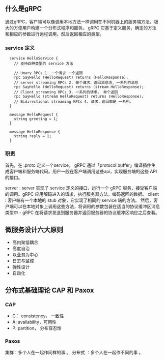 ## 什么是gRPC

通过gRPC，客户端可以像调用本地方法一样调用在不同机器上的服务端方法，极大的方便用户构建一个分布式程序和服务。 gRPC 它基于定义服务，确定的方法和相应的参数进行远程调用，然后返回相应的类型。

### service 定义
```
  service HelloService {
    // 支持四种类型的 service 方法

    // Unary RPCs 1. 一个请求 一个返回
    rpc SayHello (HelloRequest) returns (HelloResponse);
    // server streaming RPCs 2. 单个请求，返回消息流, 一系列的消息
    rpc SayHello (HelloRequest) returns (stream HelloResponse);
    // Client streaming RPCs 3. 一系列的请求， 单个返回
    rpc SayHello (stream HelloRequest) returns (HelloResponse);
    // Bidirectional streaming RPCs 4. 请求，返回都是 一系列。
  }

  message HelloRequest {
    string greeting = 1;
  }

  message HelloResponse {
    string reply = 1;
  }
```

### 职责

首先，在 .proto 定义一个service， gRPC 通过「protocol buffer」编译插件生成客户端和服务端代码。用户一般在客户端调用这些api，实现服务端的这些 API 的接口。

server :  server 实现了 service 定义的接口，运行一个 gRPC 服务，接受客户端的调用。gRPC 应用解码进入的请求，执行服务器方法，编码返回的数据。
client : 客户端有一个本地的 stub 对象，它实现了相同的 service 端的方法。 然后，客户端可以在本地对象上调用这些方法，将调用的参数包装在适当的协议缓冲区消息类型中 - gRPC 在将请求发送到服务器并返回服务器的协议缓冲区响应之后查看。

## 微服务设计六大原则
- 高内聚低耦合
- 高度自治
- 以业务为中心
- 日志与监控
- 弹性设计
- 自动化

## 分布式基础理论 CAP 和 Paxox
### CAP
- C： consistency， 一致性
- A:  availability，可用性
- P: partition， 分布容忍性
### Paxos 
集群：多个人在一起作同样的事 。
分布式 ：多个人在一起作不同的事 。